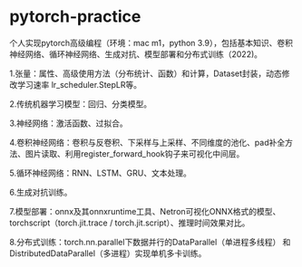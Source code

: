 # pytorch-practice

个人实现pytorch高级编程（环境：mac m1，python 3.9），包括基本知识、卷积神经网络、循环神经网络、生成对抗、模型部署和分布式训练（2022)。

1.张量：属性、高级使用方法（分布统计、函数）和计算，Dataset封装，动态修改学习速率 lr_scheduler.StepLR等。

2.传统机器学习模型：回归、分类模型。

3.神经网络：激活函数、过拟合。

4.卷积神经网络：卷积与反卷积、下采样与上采样、不同维度的池化、pad补全方法、图片读取、利用register_forward_hook钩子来可视化中间层。

5.循环神经网络：RNN、LSTM、GRU、文本处理。

6.生成对抗训练。

7.模型部署：onnx及其onnxruntime工具、Netron可视化ONNX格式的模型、torchscript（torch.jit.trace / torch.jit.script）、推理时间效果对比。

8.分布式训练：torch.nn.parallel下数据并行的DataParallel（单进程多线程） 和DistributedDataParallel（多进程）实现单机多卡训练。

